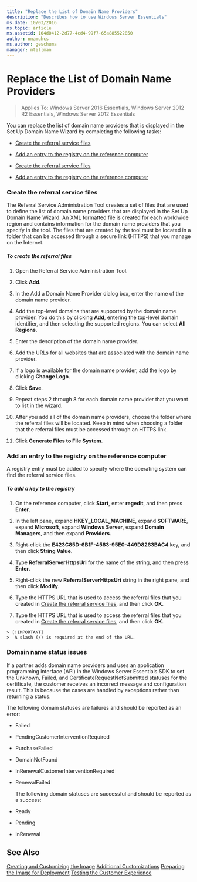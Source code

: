 ```yaml
---
title: "Replace the List of Domain Name Providers"
description: "Describes how to use Windows Server Essentials"
ms.date: 10/03/2016
ms.topic: article
ms.assetid: 104d0412-2d77-4cd4-99f7-65a885522850
author: nnamuhcs
ms.author: geschuma
manager: mtillman
---
```


# Replace the List of Domain Name Providers

>Applies To: Windows Server 2016 Essentials, Windows Server 2012 R2 Essentials, Windows Server 2012 Essentials

You can replace the list of domain name providers that is displayed in the Set Up Domain Name Wizard by completing the following tasks:


-   [Create the referral service files](Replace-the-List-of-Domain-Name-Providers.md#BKMK_ReferralFiles)

-   [Add an entry to the registry on the reference computer](Replace-the-List-of-Domain-Name-Providers.md#BKMK_AddRegistry)

-   [Create the referral service files](../install/Replace-the-List-of-Domain-Name-Providers.md#BKMK_ReferralFiles)

-   [Add an entry to the registry on the reference computer](../install/Replace-the-List-of-Domain-Name-Providers.md#BKMK_AddRegistry)


###  <a name="BKMK_ReferralFiles"></a> Create the referral service files
 The Referral Service Administration Tool creates a set of files that are used to define the list of domain name providers that are displayed in the Set Up Domain Name Wizard. An XML formatted file is created for each worldwide region and contains information for the domain name providers that you specify in the tool. The files that are created by the tool must be located in a folder that can be accessed through a secure link (HTTPS) that you manage on the Internet.

##### To create the referral files

1.  Open the Referral Service Administration Tool.

2.  Click **Add**.

3.  In the Add a Domain Name Provider dialog box, enter the name of the domain name provider.

4.  Add the top-level domains that are supported by the domain name provider. You do this by clicking **Add**, entering the top-level domain identifier, and then selecting the supported regions. You can select **All Regions**.

5.  Enter the description of the domain name provider.

6.  Add the URLs for all websites that are associated with the domain name provider.

7.  If a logo is available for the domain name provider, add the logo by clicking **Change Logo**.

8.  Click **Save**.

9. Repeat steps 2 through 8 for each domain name provider that you want to list in the wizard.

10. After you add all of the domain name providers, choose the folder where the referral files will be located. Keep in mind when choosing a folder that the referral files must be accessed through an HTTPS link.

11. Click **Generate Files to File System**.

###  <a name="BKMK_AddRegistry"></a> Add an entry to the registry on the reference computer
 A registry entry must be added to specify where the operating system can find the referral service files.

##### To add a key to the registry

1.  On the reference computer, click **Start**, enter **regedit**, and then press **Enter**.

2.  In the left pane, expand **HKEY_LOCAL_MACHINE**, expand **SOFTWARE**, expand **Microsoft**, expand **Windows Server**, expand **Domain Managers**, and then expand **Providers**.

3.  Right-click the **E423C85D-6B1F-4583-95E0-449D8263BAC4** key, and then click **String Value**.

4.  Type **ReferralServerHttpsUri** for the name of the string, and then press **Enter**.

5.  Right-click the new **ReferralServerHttpsUri** string in the right pane, and then click **Modify**.


6.  Type the HTTPS URL that is used to access the referral files that you created in [Create the referral service files](Replace-the-List-of-Domain-Name-Providers.md#BKMK_ReferralFiles), and then click **OK**.

6.  Type the HTTPS URL that is used to access the referral files that you created in [Create the referral service files](../install/Replace-the-List-of-Domain-Name-Providers.md#BKMK_ReferralFiles), and then click **OK**.


~~~
> [!IMPORTANT]
>  A slash (/) is required at the end of the URL.
~~~

###  <a name="BKMK_ReplaceDomainNameProviders"></a> Domain name status issues
 If a partner adds domain name providers and uses an application programming interface (API) in the  Windows Server Essentials SDK to set the Unknown, Failed, and CertificateRequestNotSubmitted statuses for the certificate, the customer receives an incorrect message and configuration result. This is because the cases are handled by exceptions rather than returning a status.

 The following domain statuses are failures and should be reported as an error:

- Failed

- PendingCustomerInterventionRequired

- PurchaseFailed

- DomainNotFound

- InRenewalCustomerInterventionRequired

- RenewalFailed

  The following domain statuses are successful and should be reported as a success:

- Ready

- Pending

- InRenewal

## See Also

 [Creating and Customizing the Image](Creating-and-Customizing-the-Image.md)
 [Additional Customizations](Additional-Customizations.md)
 [Preparing the Image for Deployment](Preparing-the-Image-for-Deployment.md)
 [Testing the Customer Experience](Testing-the-Customer-Experience.md)

